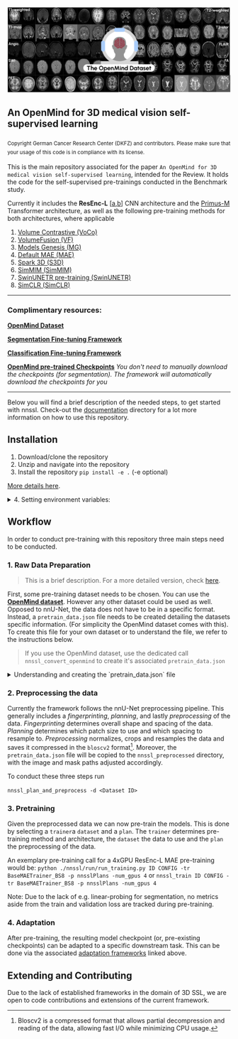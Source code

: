 ![OpenMind](assets/images/OpenMindDataset.png)

## An OpenMind for 3D medical vision self-supervised learning
<sub>Copyright German Cancer Research Center (DKFZ) and contributors. Please make sure that your usage of this code is in compliance with its license.<sub>

This is the main repository associated for the paper `An OpenMind for 3D medical vision self-supervised learning`, intended for the Review.
It holds the code for the self-supervised pre-trainings conducted in the Benchmark study.

Currently it includes the **ResEnc-L** [[a]((https://arxiv.org/abs/2410.23132)),[b](https://arxiv.org/abs/2404.09556)] CNN architecture and the [Primus-M](https://arxiv.org/abs/2503.01835) Transformer architecture, as well as the following pre-training methods for both architectures, where applicable
1. [Volume Contrastive (VoCo)](https://arxiv.org/abs/2402.17300)
2. [VolumeFusion (VF)](https://arxiv.org/abs/2306.16925)
3. [Models Genesis (MG)](https://www.sciencedirect.com/science/article/pii/S1361841520302048)
4. [Default MAE (MAE)](https://openaccess.thecvf.com/content/CVPR2022/html/He_Masked_Autoencoders_Are_Scalable_Vision_Learners_CVPR_2022_paper)
5. [Spark 3D (S3D)](https://arxiv.org/abs/2410.23132)
6. [SimMIM (SimMIM)](https://openaccess.thecvf.com/content/CVPR2022/html/Xie_SimMIM_A_Simple_Framework_for_Masked_Image_Modeling_CVPR_2022_paper.html)
7. [SwinUNETR pre-training  (SwinUNETR)](https://arxiv.org/abs/2111.14791)
8. [SimCLR (SimCLR)](https://arxiv.org/abs/2002.05709)

-----
### Complimentary resources:

**[OpenMind Dataset](https://huggingface.co/datasets/AnonRes/OpenMind)**

**[Segmentation Fine-tuning Framework](https://github.com/TaWald/nnUNet)**

**[Classification Fine-tuning Framework](https://anonymous.4open.science/r/image_classification-22D6/README.md)**

**[OpenMind pre-trained Checkpoints](https://huggingface.co/collections/MIC-DKFZ/openmind-models-6819c21c7fe6f0aaaab7dadf)**
*You don't need to manually download the checkpoints (for segmentation). The framework will automatically download the checkpoints for you*

----

Below you will find a brief description of the needed steps, to get started with nnssl. 
Check-out the [documentation](documentation/) directory for a lot more information on how to use this repository.

## Installation

1. Download/clone the repository
2. Unzip and navigate into the repository
3. Install the repository `pip install -e .`  (-e optional)

[More details here](documentation/installation_instructions.md).
<details>
<summary>4. Setting environment variables:</summary>

In addition to the installation, this repository requires setting up three additional path 
1. `nnssl_raw` -- The path holding datasets of raw `pretrain_data.json` files.
2. `nnssl_preprocessed` -- A path where preprocessed data will be stored.
3. `nnssl_results` -- A path where results will be stored.

[More details here](documentation/setting_up_paths.md). 
</details>

## Workflow
In order to conduct pre-training with this repository three main steps need to be conducted.

### 1. Raw Data Preparation
> This is a brief description. For a more detailed version, check [here](documentation/dataset_format.md). 

First, some pre-training dataset needs to be chosen. You can use the **[OpenMind dataset](https://huggingface.co/datasets/AnonRes/OpenMind)**. 
However any other dataset could be used as well. Opposed to nnU-Net, the data does not have to be in a specific format. Instead, a `pretrain_data.json` file needs to be created detailing the datasets specific information. (For simplicity the OpenMind dataset comes with this). To create this file for your own dataset or to understand the file, we refer to the instructions below.

> If you use the OpenMind dataset, use the dedicated call `nnssl_convert_openmind` to create it's associated `pretrain_data.json`
<details>
<summary>Understanding and creating the `pretrain_data.json` file</summary>

Medical datasets generally center around studies of subjects. These subjects can be imaged in different sessions with different scanners or through different imaging protocols. This is reflected in the common BIDS data structure, which differentiates into:

  - `subjects` - The individual subjects in the dataset
  - `sessions` - The individual sessions of the subjects
  - `scans` - The individual scans of the sessions

  In our case, we are also interested in aggregating multiple datasets, hence we include

  - `dataset` - The individual datasets that was included

  All this information may be valuable for pre-training, e.g. one may want to develop a contrastive pre-training method that uses `scans` of the same `subject` during one `session` as positive pair and others as negative. Or one may want to develop a longitudinal `pre-training` that e.g. tries to predict the next scan of the next `session`. To allow using such information, we need to maintain this information in the `pretrain_data.json` file.
  <details>
  <summary>Hence, our `pretrain_data.json` file mirrors the BIDS structure:</summary>

  ```jsonc
  {  // Examplary Structure
    "collection_index": 745,    // Collection Index -- 
    "collection_name": "Dataset745__OpenNeuro",     // Collection Index -- 
    "datasets": {     // Dict of all datasets included
      "ds000001": {
        "dataset_index": "ds000001",
        "dataset_info": null,   // dict holding meta info of the dataset
        "subjects": {    // dict of all subjects
          "sub-01": {
            "subject_id": "sub-01",
            "subject_info": {
              "age": 26,
              "sex": "female",
            },
            "sessions": {     // Dict of all session and session information
              "ses-DEFAULT": {
                  "session_id": "ses-DEFAULT",
                  "session_info": null,
                  "images": [   // list of images -- Each image is it's own dictionary
                      {
                          "name": "sub-01_T1w.nii.gz",   // Image Name
                          "modality": "T1w",  // Modality of the Image
                          "image_info": {},  // Additional meta-data of the image (e.g. Scanner, etc.)
                          "image_path": "<Path_to_image>",
                          "associated_masks": {  // Associated masks of the image (if available)
                              "anatomy_mask": "<Path_to_associated_anatomy_mask>",
                              "anonymization_mask": "<Path_to_associated_anon_mask>",
                          },
                      },
                      ... // Additional images if taken in the session.
                  ],
              }
            }
          }
        }
      }
    }
  }
  ```
  </details>

  To generate this file, we recommend writing a python script that creates a `Collection` dataclass (located in `src/nnssl/data/raw_dataset.py`) and uses the `.to_dict()` method of the collection which will yield a valid `pretrain_data.json` file.

  To allow this file to be valid for differing machines, the file-paths support relative paths. 
  Relative paths are indicated through the pre-fix `$`. Moreover, when saving absolute paths the paths are checked, if the image path beginnings can be replaced by the paths in the **Environment Variables**: `["nnssl_raw", "nnssl_preprocessed"]`, replacing them with `$nnssl_raw` or `$nnssl_preprocessed` respectively.

</details>

### 2. Preprocessing the data
Currently the framework follows the nnU-Net preprocessing pipeline. This generally includes a *fingerprinting*, *planning*, and lastly *preprocessing* of the data. 
*Fingerprinting* determines overall shape and spacing of the data. 
*Planning* determines which patch size to use and which spacing to resample to.
*Preprocessing* normalizes, crops and resamples the data and saves it compressed in the `bloscv2` format[^1]. Moreover, the `pretrain_data.json` file will be copied to the `nnssl_preprocessed` directory, with the image and mask paths adjusted accordingly.


To conduct these three steps run

`nnssl_plan_and_preprocess -d <Dataset ID>`

[^1]: Bloscv2 is a compressed format that allows partial decompression and reading of the data, allowing fast I/O while minimizing CPU usage. 

### 3. Pretraining
Given the preprocessed data we can now pre-train the models. This is done by selecting a `trainer`a `dataset` and a `plan`. 
The `trainer` determines pre-training method and architecture, the `dataset` the data to use and the `plan` the preprocessing of the data.  

An exemplary pre-training call for a 4xGPU ResEnc-L MAE pre-training would be:
`python ./nnssl/run/run_training.py ID CONFIG -tr BaseMAETrainer_BS8 -p nnsslPlans -num_gpus 4`
or 
`nnssl_train ID CONFIG -tr BaseMAETrainer_BS8 -p nnsslPlans -num_gpus 4`

Note: Due to the lack of e.g. linear-probing for segmentation, no metrics aside from the train and validation loss are tracked during pre-training.

### 4. Adaptation
After pre-training, the resulting model checkpoint (or, pre-existing checkpoints) can be adapted to a specific downstream task.
This can be done via the associated [adaptation frameworks](#complimentary-resources) linked above.


## Extending and Contributing
Due to the lack of established frameworks in the domain of 3D SSL, we are open to code contributions and extensions of the current framework.
